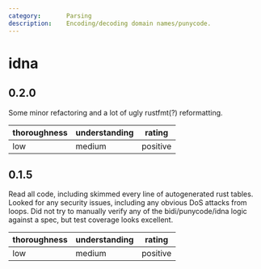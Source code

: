 ```yaml
---
category:       Parsing
description:    Encoding/decoding domain names/punycode.
---
```


# idna

## 0.2.0

Some minor refactoring and a lot of ugly rustfmt(?) reformatting.

| thoroughness | understanding | rating |
| ------------ | ------------- | ------ |
| low | medium | positive |

## 0.1.5

Read all code, including skimmed every line of autogenerated rust tables. Looked
for any security issues, including any obvious DoS attacks from loops. Did not
try to manually verify any of the bidi/punycode/idna logic against a spec, but
test coverage looks excellent.

| thoroughness | understanding | rating |
| ------------ | ------------- | ------ |
| low | medium | positive |
